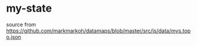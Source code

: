 # my-state

source from https://github.com/markmarkoh/datamaps/blob/master/src/js/data/mys.topo.json
